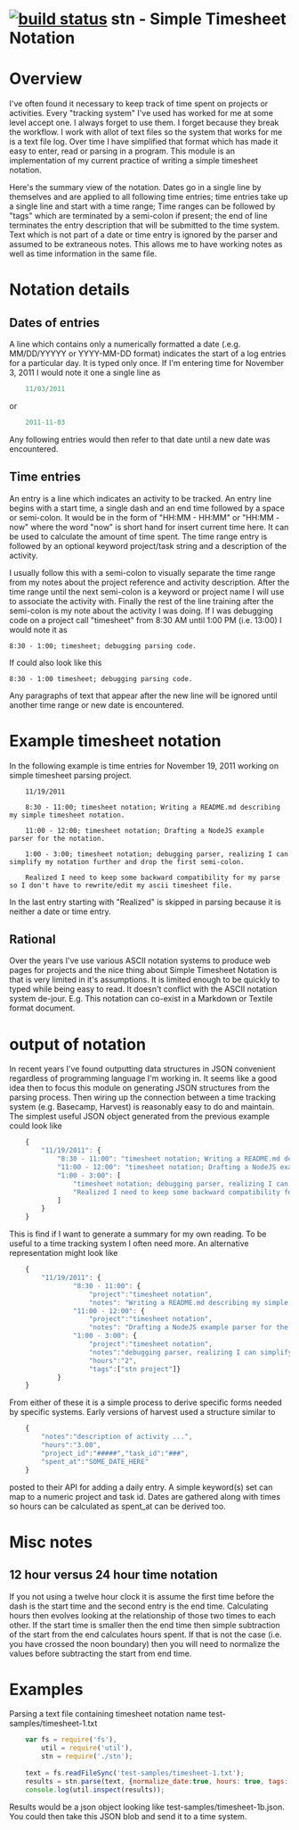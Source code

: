 [![build status](https://secure.travis-ci.org/rsdoiel/stn.png)](http://travis-ci.org/rsdoiel/stn)
stn - Simple Timesheet Notation
===============================


# Overview

I've often found it necessary to keep track of time spent on projects or activities.  Every 
"tracking system" I've used has worked for me at some level accept one. I always forget to use
them. I forget because they break the workflow.  I work with allot of text files so the system
that works for me is a text file log. Over time I have simplified that format which has made
it easy to enter, read or parsing in a program. This module is an implementation of my current
practice of writing a simple timesheet notation.

Here's the summary view of the notation. Dates go in a single line by themselves and are applied
to all following time entries; time entries take up a single line and start with a time range;
Time ranges can be followed by "tags" which are terminated by a semi-colon if present;  the end
of line terminates the entry description that will be submitted to the time system.  Text which
is not part of a date or time entry is ignored by the parser and assumed to be extraneous notes.
This allows me to have working notes as well as time information in the same file.


# Notation details

## Dates of entries

A line which contains only a numerically formatted a date (.e.g. MM/DD/YYYYY or YYYY-MM-DD format)
indicates the start of a log entries for a particular day.  It is typed only once.  If I'm entering
time for November 3, 2011 I would note it one a single line as 

```JavaScript
	11/03/2011
```

or

```JavaScript
	2011-11-03
```

Any following entries would then refer to that date until a new date was encountered.


## Time entries

An entry is a line which indicates an activity to be tracked. An entry line begins with a start time,
a single dash and an end time followed by a space or semi-colon. It would be in the form of
"HH:MM - HH:MM" or "HH:MM - now" where the word "now" is short hand for insert current time here.
It can be used to calculate the amount of time spent. The time range entry is followed by an optional
keyword project/task string and a description of the activity.  

I usually follow this with a semi-colon to visually separate the time range from my notes about the
project reference and activity description. After the time range until the next semi-colon is a
keyword or project name I will use to associate the activity with. Finally the rest of the line
training after the semi-colon is my note about the activity I was doing.  If I was debugging code on
a project call "timesheet" from 8:30 AM until 1:00 PM (i.e. 13:00) I would note it as

	8:30 - 1:00; timesheet; debugging parsing code.

If could also look like this

	8:30 - 1:00 timesheet; debugging parsing code.

Any paragraphs of text that appear after the new line will be ignored until another time range or new
date is encountered.

# Example timesheet notation

In the following example is time entries for November 19, 2011 working on simple timesheet parsing
project.

```text
	11/19/2011
	
	8:30 - 11:00; timesheet notation; Writing a README.md describing my simple timesheet notation.
	
	11:00 - 12:00; timesheet notation; Drafting a NodeJS example parser for the notation.
	
	1:00 - 3:00; timesheet notation; debugging parser, realizing I can simplify my notation further and drop the first semi-colon.

	Realized I need to keep some backward compatibility for my parse so I don't have to rewrite/edit my ascii timesheet file.
```

In the last entry starting with "Realized" is skipped in parsing because it is neither a date or time
entry.

## Rational

Over the years I've use various ASCII notation systems to produce web pages for projects and the nice
thing about Simple Timesheet Notation is that is very limited in it's assumptions. It is limited enough
to be quickly to typed while being easy to read.  It doesn't conflict with the ASCII notation system
de-jour. E.g. This notation can co-exist in a Markdown or Textile format document.

# output of notation

In recent years I've found outputting data structures in JSON convenient regardless of programming
language I'm working in. It seems like a good idea then to focus this module on generating JSON
structures from the parsing process. Then wiring up the connection between a time tracking system (e.g.
Basecamp, Harvest) is reasonably easy to do and maintain. The simplest useful JSON object generated
from the previous example could look like

```JavaScript
	{
		"11/19/2011": {		
			"8:30 - 11:00": "timesheet notation; Writing a README.md describing my simple timesheet notation.",
			"11:00 - 12:00": "timesheet notation; Drafting a NodeJS example parser for the notation.",
			"1:00 - 3:00": [
				"timesheet notation; debugging parser, realizing I can simplify my notation further and drop the first semi-colon.",
				"Realized I need to keep some backward compatibility for my parse so I don't have to rewrite/edit my ascii timesheet file."
			]
		}
	}
```

This is find if I want to generate a summary for my own reading.  To be useful to a time tracking
system I often need more. An alternative representation might look like

```JavaScript
	{
		"11/19/2011": {		
				"8:30 - 11:00": {
					"project":"timesheet notation",
					"notes": "Writing a README.md describing my simple timesheet notation.", "hours":"2.5","tags":["stn project"] },
				"11:00 - 12:00": {
					"project":"timesheet notation",
					"notes": "Drafting a NodeJS example parser for the notation.", "hours":"1", "tags":["stn project"]},
				"1:00 - 3:00": {
					"project":"timesheet notation",
					"notes":"debugging parser, realizing I can simplify my notation further and drop the first semi-colon.",
                    "hours":"2",
                    "tags":["stn project"]}
			}
	}
```

From either of these it is a simple process to derive specific forms needed by specific systems. Early
versions of harvest used a structure similar to

```JavaScript
	{
		"notes":"description of activity ...",
		"hours":"3.00",
		"project_id":"#####","task_id":"###",
		"spent_at":"SOME_DATE_HERE"
	} 
```

posted to their API for adding a daily entry. A simple keyword(s) set can map to a numeric project and
task id.  Dates are gathered along with times so hours can be calculated as spent_at can be derived too.

# Misc notes

## 12 hour versus 24 hour time notation

If you not using a twelve hour clock it is assume the first time before the dash is the start time and
the second entry is the end time.  Calculating hours then evolves looking at the relationship of those
two times to each other.  If the start time is smaller then the end time then simple subtraction of the
start from the end calculates hours spent.  If that is not the case (i.e. you have crossed the noon
boundary) then you will need to normalize the values before subtracting the start from end time.

# Examples

Parsing a text file containing timesheet notation name test-samples/timesheet-1.txt

```JavaScript
	var fs = require('fs'), 
		util = require('util'),
		stn = require('./stn');
	
	text = fs.readFileSync('test-samples/timesheet-1.txt');
	results = stn.parse(text, {normalize_date:true, hours: true, tags: true});
	console.log(util.inspect(results));
```

Results would be a json object looking like test-samples/timesheet-1b.json.  You could then take this
JSON blob and send it to a time system.

